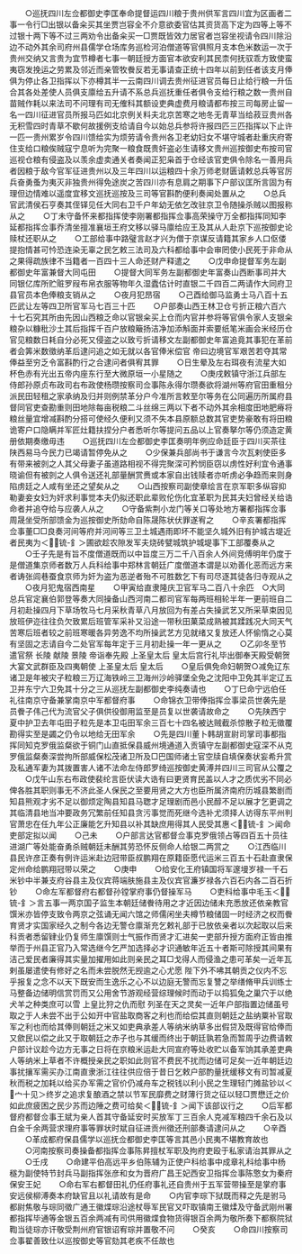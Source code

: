 <!-- { "loadSidebar": true } -->
　　○巡抚四川左佥都御史李匡奉命提督运四川粮于贵州供军言四川宜为区画者二事一令行□出银以备籴买其坐贾岂容全不介意欲委官估其资货高下定为四等上等不过银十两下等不过三两劝令出备籴买一□贾既皆效力居官者岂容坐视请令四川除沿边不动外其余司府州县儒学仓场库务巡检河泊僧道等官俱照月支本色米数运一次于贵州交纳又言贵为宜节樽者七事一朝廷授方面官本欲安利其民柰何抚驭乖方致使蛮夷窃发挽运之劳累及邻近而亲管牧餋反若无事请查正统十四年以前到任者该支月俸俱为停止各卫指挥以下亦樽其半一云南四川调去贵州征进官员每日止给行粮一升伍合其各处差使人员俱支廪给五升请不系总兵巡抚重任者俱令支给行粮之数一贵州自苗贼作耗以来法司不问理有司无傕科其额设吏典虚费月粮请都布按三司每房止留一名一四川征进官员所报马匹如北京例关料夫北京苦寒之地冬无青草当给菽豆贵州各无积雪四时青草不歇何故援例支给请自今以始总兵参将许报四匹三匹指挥以下止许一匹一贵州累岁令四川馈给实为烦劳请令贵州各卫老幼妇女不堪守城者赴重庆府寄住支给口粮俟贼寇宁息听为完聚一粮食既贵奸盗必生请移文贵州巡按御史布按司官巡视仓粮有侵盗及以羡余虚卖通关者奏闻正犯枭首于仓经该官吏俱令除名一善用兵者因粮于敌今官军征进贵州以及三年四川以运粮四十余万师老财匮请敕总兵等官厉兵奋勇蚤为夷灭非独贵州得免途炭之苦四川亦有息肩之期事下户部议匡所言固为有理但边情难以遥度宜移文巡抚巡按及三司等官斟酌便利奏闻处置从之
　　○总兵官武清侯石亨奏其侄铎见任大同右卫千户年幼无依乞改驻京卫令随操杀贼以图报称从之
　　○丁未守备怀来都指挥使李刚署都指挥佥事高荣操守万全都指挥同知李延都指挥佥事乔清坐擅准襄垣王府文移以驿马廪给应王及其从人赴京下巡按御史论赎杖还职从之
　　○工部给事中路璧言赵才兴为僧于京谋反请籍其家乡人口伛偻提抱情甚可忴恐连染无辜之民乞敕三法司及六科都给事中会审罔使小民死于非命从之果得疏族律不当籍者一百四十三人命还财产释遣之
　　○戊申命提督军务左副都御史年富兼督大同屯田
　　○提督大同军务左副都御史年富奏山西断事司并大同银亿库所贮赃罗叚布帛衣服等物年久湿蠹估计时直银二千四百二两请作大同府卫县官员本色俸粮支销从之
　　○夜月犯昂宿
　　○己酉给御马监勇士马八百十五匹武让左等四卫所官军马七百三十匹
　　○户部奏山西王林卫仓亏折正粮六百六十七石究其所由先因山西粮乏命以官银籴买上仓而内官并参将等官俱令家人支银籴粮杂以糠秕沙土其后指挥千百户放粮簸扬洁净加添斛面并索要纸笔米画会米经历仓官见粮数日耗自分必死又侵盗之以致亏折请移文左副都御史年富追竟其事犯在革前者会筭米数徵纳革后逮问追之如无就以各官俸米偿官  帝曰边境官军艰苦若夺其常俸益至穷乏令富斟酌行之合逮问者俱宥其罪
　　○日生晕及左右珥夜有流星大如杯色赤有光出五帝内座东行至大微原垣一小星随之
　　○庚戌敕镇守浙江兵部左侍郎孙原贞布政司右布政使杨瓒按察司佥事陈永得尔瓒奏欲将湖州等府官田重租分派民田轻租之家承纳及归并则例禁革分户今准所言敕至尔等务在公同遍历所属府县督同官吏查勘重则田地除每亩税粮二斗丝绵三两以下者不动外其余相度田地肥瘠将粮丝量宜增减斟酌分搭可使经久便利又须不失本县原额总数其官吏势豪敢有将田粮诡寄户口隐瞒并军匠灶籍扶捏分户者悉听尔等提问五品以上官奏拏尔等仍须造定黄册依期奏缴毋违
　　○巡抚四川左佥都御史李匡奏明年例应命廷臣于四川买茶往陕西易马今民力已竭请暂停免从之
　　○少保兼兵部尚书于谦言今次瓦剌使臣多有带来被剠之人其父母妻子虽道路相视不得完聚深可矜悯臣窃以虏性好利宜令通事晓谕但有被剠之人俱令送还礼部量酬赏赉或本家自出钱赎者亦听虏必争趋而来则身陷虏廷之人咸有坐还之望矣从之
　　○山西按察司副使章绘言在京军职多纵容抑勒妻妾女妇为奸求利事觉本夫仍拟还职此辈败伦伤化宜革职为民其夫妇曾经关给诰命者并追夺给与应袭人从之
　　○守备紫荆小龙门等关口等处地方署都指挥佥事周晟坐受所部馈金为巡按御史所劾命自陈晟陈状伏罪遂宥之
　　○辛亥署都指挥佥事董□□良奏河间等府并河间等三卫土城遇雨即坏不能坚久城外旧有护城古堤近者民夷为＜锍-釒＞圃欲趁农隙发军夫烧砖甓城筑护城堤事下工部覆奏从之
　　○壬子先是有旨不度僧道既而以中旨度三万二千八百余人外间竞傅明年仍度于是僧道集京师者数万人兵科给事中郑林言朝廷广度僧道本谓是以劝善化恶而远方来者诪张闾巷蚕食京师为奸为盗为恶逆者殆不可胜数乞下有司尽逐其徒各归寺观从之
　　○夜月犯鬼宿西南星
　　○甲寅给直隶隆庆卫官军马二百八十余匹　○大同总兵官定襄伯郭登等奏大同操备山西河南二都司官军每两班相轮半年一更前班自二月初赴操四月下草场牧马七月采秋青草八月放回为有差占失操武艺又所采草束因见放班伊迩往往负欠致累后班管军采补又沿途一带秋田菓菜成熟被其蹂践况大同天气苦寒后班者较之前班寒暖各异劳逸不均所操武艺方见就绪又复放还人怀偷惰之心莫有坚固之志请自今二处官军每年定于三月初赴操一年一更从之
　　○乙卯冬至节遣官祭  长陵  献陵  景陵  帝诣奉先殿  上圣皇太后  皇太后宫行礼毕出御奉天殿受朝贺大宴文武群臣及四夷朝使  上圣皇太后  皇太后
　　○皇后俱免命妇朝贺○减免辽东诸卫是年被灾子粒粮三万辽海铁岭三卫海州沙岭驿堡全免之沈阳中卫免其半定辽五卫并东宁六卫免其十分之三从巡抚左副都御史李纯奏请也
　　○丁巳命宁远伯任礼往南京守备兼掌南京中军都督府事
　　○命锦衣卫带俸指挥佥事梁员世袭先是员餋子伟己代为流官父子俱供役御用监至是员复以世袭请故命之
　　○先陕西宁夏中护卫去年屯田子粒先是本卫屯田军余三百七十四名被达贼截杀惊散子粒无徵覆勘得实至是蠲之仍令以地给无田军余
　　○先是四川董卜韩胡宣尉司掌司事都指挥同知克罗俄监粲欲于铜门山直抵保县威州境通道入贡镇守左副都御史寇深不从克罗俄监粲奏深尝拘所部威保松茂诸卫所及□巴国师诸土官空牍自填保奏状妄希升赏及私通军妻为其拨置害人诸不法命左侍郎罗绮巡按御史黄溥并四川三司官从公覆之
　　○戊午山东右布政使裴纶言臣伏读大诰有曰更贤育民盖以人才之质优劣不同必俾各胜其职则事无不济此圣人保民之至要用贤之大方也臣所属济南府历城县繁剧而知县熊观才劣不足以御烦定陶县知县马聦才足理剧而邑小民醇不足以展才乞更调之其临清县地当冲要政务冗繁前任知县贪污事觉而死继今选补尤须择人访得东平州判官萧忠在任九年公正廉能乞升知县以补其缺庶用得其人民受其惠＜锍-釒＞闻命吏部定拟以闻
　　○己未
　　○户部言达官都督佥事克罗俄领占等四百五十员往进湖广等处能奋勇杀贼朝廷未酬其劳恐怀反侧命人给银二两赏之
　　○江西临川县民许彦正奏有例许运米赴边冠带臣叔鹏翔在原籍臣愿代运米三百五十石赴直隶保定州命给鹏翔冠带以荣之
　　○庚申
　　○给安化王府镇国将军邃墁岁禄一千石米钞中半兼支府谷县主及仪宾蒋端肤施县主及仪宾官濂岁禄各六百石内各二百石折钞
　　○命左军都督府右都督孙镗掌府事仍督操军马
　　○吏科给事中毛玉＜锍-釒＞言五事一两京国子监生本朝廷储餋待用之才近因边储未充悉放还依亲教官馔米亦皆停支致令两京之弦诵无闻六馆之师儒闲坐夫樽节粮储固一时经济之权而餋育贤才实国家经久之制今各边无警仓廪渐充乞敕礼部于已放依亲者以次起取以后来科贡者悉留肄业仍复师生廪馔则士气振作而贤才汇进矣一吏部升授方面府正皆由推举而于州县正官乃入常选继今乞严加选择必才识通敏年近五十者斯可除授其间果有洁己爱民者廉得其实量加擢用如此则亲民之耳□戈得人而侵渔之患可革矣一近年瓦剌虽屡遣使有修好之名而未尝脱然无觊逾之心尤愿  陛下外不咈其朝贡之仪内不忘乎报复之念不以天下既安而生逸乐之心不以边庭无警而忘复讐之举缮脩甲兵训练士马整备边储明信赏罚而又公用舍节游观经营综理候时而动于以捣狐兔之巢穴于以绝犬羊之种类庶可以雪  上皇比狩之仇而慰  列圣在天之灵矣一近年户部指置边储虽号取之于人未尝不出于公如开中官盐取商客之利也而给偿其直则朝廷之盐纳粟补官取军之利也而给其俸则朝廷之米又如吏典承差人等纳米纳草多出假贷及既得官给俸而又歛民以偿之此又于取朝廷之赤子也与其缓而终出于朝廷孰若急而暂周乎边费请敕户部计议趁今边方无事之日将在京粮米运赴大同宣府等处收贮以备军饷其承差吏典人等纳米上草者不许概授亲民之职如此则官不费民不扰而边储可足矣一近年朝廷边事扰攘军需买办江南直隶浙江往往供应倍于昔日乞敕户部酌量抚缓移文有司暂减夏秋而税之加耗以给买办军需之官价仍减舟车之税钱以利小民之生理轻门摊盐钞以＜宀十见＞终岁之追求复酿酒之禁以节军民靡费之财薄行货之征以轻□贾懋迁之价如此庶疲困之民少苏而边陲之费可给矣＜锍-釒＞闻下该部议行之
　　○后军都督府都督佥事王斌为亲人首其守备延安时买放军丁三百余人克减军粮四千余石及以白金千余两营求理府事等罪状时斌自征进贡州徵还刑部奏请逮问从之
　　○辛酉
　　○革成都府保县儒学以巡抚佥都御史李匡等言其邑小民夷不堪教育故也
　　○河南按察司奏操备都指挥佥事陈昇擅杖军职及拘府吏殴于私家请治其罪从之
　　○壬戌
　　○命建平伯高远平乡伯陈辅为正使户科给事中成章礼科给事中杨穟为副使特节封兵马副指挥张彦和女为晋府广昌王妃西安卫指挥佥事陈憼女为秦府保安王妃
　　○命右军右都督田礼仍任府事礼还自贵州于五军营带操至是掌府事安远侯柳溥奏本府缺官且以礼请故有是命
　　○内官李琮下狱既而释之先是驸马都尉焦敬与琮同徵广通王徽煠琮沿途杖辱军民官又吓取镇南王徽煣及守备武刚州署都指挥毕通等金银五百余两减有司供用徽煠食物货得银百余两为敬所奏下都察院狱鞫当徒琮亦讦敬受荆州府官银诏宥琮并置敬不问
　　○癸亥
　　○命四川按察司佥事翟善致仕以巡按御史等官劾其老疾不任故也
